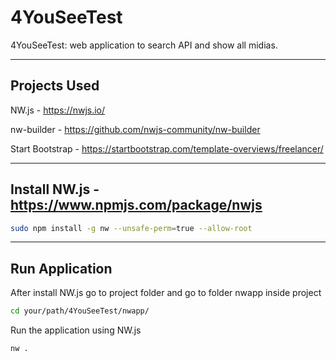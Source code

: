 # 4YouSeeTest

4YouSeeTest: web application to search API and show all midias.

---

Projects Used
------------

NW.js - https://nwjs.io/

nw-builder - https://github.com/nwjs-community/nw-builder

Start Bootstrap - https://startbootstrap.com/template-overviews/freelancer/

---

Install NW.js - https://www.npmjs.com/package/nwjs
------------

```bash
sudo npm install -g nw --unsafe-perm=true --allow-root
```

---

Run Application
------------
After install NW.js go to project folder and go to folder nwapp inside project
```bash
cd your/path/4YouSeeTest/nwapp/
```

Run the application using NW.js
```bash
nw .
```
